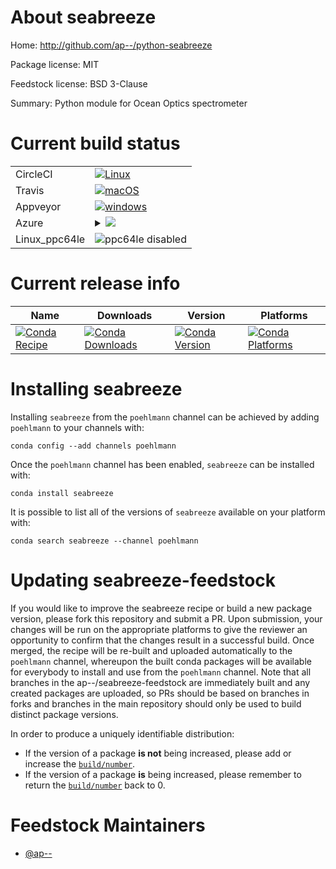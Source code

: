 About seabreeze
===============

Home: http://github.com/ap--/python-seabreeze

Package license: MIT

Feedstock license: BSD 3-Clause

Summary: Python module for Ocean Optics spectrometer



Current build status
====================


<table><tr>
    <td>CircleCI</td>
    <td>
      <a href="https://circleci.com/gh/ap--/python-seabreeze-feedstock">
        <img alt="Linux" src="https://img.shields.io/circleci/project/github/ap--/python-seabreeze-feedstock/master.svg?label=Linux">
      </a>
    </td>
  </tr><tr>
    <td>Travis</td>
    <td>
      <a href="https://travis-ci.org/ap--/python-seabreeze-feedstock">
        <img alt="macOS" src="https://img.shields.io/travis/ap--/python-seabreeze-feedstock/master.svg?label=macOS">
      </a>
    </td>
  </tr><tr>
    <td>Appveyor</td>
    <td>
      <a href="https://ci.appveyor.com/project/ap--/python-seabreeze-feedstock/branch/master">
        <img alt="windows" src="https://img.shields.io/appveyor/ci/ap--/python-seabreeze-feedstock/master.svg?label=Windows">
      </a>
    </td>
  </tr>
    
  <tr>
    <td>Azure</td>
    <td>
      <details>
        <summary>
          <a href="https://dev.azure.com/ap--/feedstock-builds/_build/latest?definitionId=&branchName=master">
            <img src="https://dev.azure.com/ap--/feedstock-builds/_apis/build/status/python-seabreeze-feedstock?branchName=master">
          </a>
        </summary>
        <table>
          <thead><tr><th>Variant</th><th>Status</th></tr></thead>
          <tbody><tr>
              <td>linux_python2.7</td>
              <td>
                <a href="https://dev.azure.com/ap--/feedstock-builds/_build/latest?definitionId=&branchName=master">
                  <img src="https://dev.azure.com/ap--/feedstock-builds/_apis/build/status/python-seabreeze-feedstock?branchName=master&jobName=linux&configuration=linux_python2.7" alt="variant">
                </a>
              </td>
            </tr><tr>
              <td>linux_python3.6</td>
              <td>
                <a href="https://dev.azure.com/ap--/feedstock-builds/_build/latest?definitionId=&branchName=master">
                  <img src="https://dev.azure.com/ap--/feedstock-builds/_apis/build/status/python-seabreeze-feedstock?branchName=master&jobName=linux&configuration=linux_python3.6" alt="variant">
                </a>
              </td>
            </tr><tr>
              <td>linux_python3.7</td>
              <td>
                <a href="https://dev.azure.com/ap--/feedstock-builds/_build/latest?definitionId=&branchName=master">
                  <img src="https://dev.azure.com/ap--/feedstock-builds/_apis/build/status/python-seabreeze-feedstock?branchName=master&jobName=linux&configuration=linux_python3.7" alt="variant">
                </a>
              </td>
            </tr><tr>
              <td>osx_python2.7</td>
              <td>
                <a href="https://dev.azure.com/ap--/feedstock-builds/_build/latest?definitionId=&branchName=master">
                  <img src="https://dev.azure.com/ap--/feedstock-builds/_apis/build/status/python-seabreeze-feedstock?branchName=master&jobName=osx&configuration=osx_python2.7" alt="variant">
                </a>
              </td>
            </tr><tr>
              <td>osx_python3.6</td>
              <td>
                <a href="https://dev.azure.com/ap--/feedstock-builds/_build/latest?definitionId=&branchName=master">
                  <img src="https://dev.azure.com/ap--/feedstock-builds/_apis/build/status/python-seabreeze-feedstock?branchName=master&jobName=osx&configuration=osx_python3.6" alt="variant">
                </a>
              </td>
            </tr><tr>
              <td>osx_python3.7</td>
              <td>
                <a href="https://dev.azure.com/ap--/feedstock-builds/_build/latest?definitionId=&branchName=master">
                  <img src="https://dev.azure.com/ap--/feedstock-builds/_apis/build/status/python-seabreeze-feedstock?branchName=master&jobName=osx&configuration=osx_python3.7" alt="variant">
                </a>
              </td>
            </tr><tr>
              <td>win_cxx_compilervs2008python2.7</td>
              <td>
                <a href="https://dev.azure.com/ap--/feedstock-builds/_build/latest?definitionId=&branchName=master">
                  <img src="https://dev.azure.com/ap--/feedstock-builds/_apis/build/status/python-seabreeze-feedstock?branchName=master&jobName=win&configuration=win_cxx_compilervs2008python2.7" alt="variant">
                </a>
              </td>
            </tr><tr>
              <td>win_cxx_compilervs2015python3.6</td>
              <td>
                <a href="https://dev.azure.com/ap--/feedstock-builds/_build/latest?definitionId=&branchName=master">
                  <img src="https://dev.azure.com/ap--/feedstock-builds/_apis/build/status/python-seabreeze-feedstock?branchName=master&jobName=win&configuration=win_cxx_compilervs2015python3.6" alt="variant">
                </a>
              </td>
            </tr><tr>
              <td>win_cxx_compilervs2015python3.7</td>
              <td>
                <a href="https://dev.azure.com/ap--/feedstock-builds/_build/latest?definitionId=&branchName=master">
                  <img src="https://dev.azure.com/ap--/feedstock-builds/_apis/build/status/python-seabreeze-feedstock?branchName=master&jobName=win&configuration=win_cxx_compilervs2015python3.7" alt="variant">
                </a>
              </td>
            </tr>
          </tbody>
        </table>
      </details>
    </td>
  </tr>
  <tr>
    <td>Linux_ppc64le</td>
    <td>
      <img src="https://img.shields.io/badge/ppc64le-disabled-lightgrey.svg" alt="ppc64le disabled">
    </td>
  </tr>
</table>

Current release info
====================

| Name | Downloads | Version | Platforms |
| --- | --- | --- | --- |
| [![Conda Recipe](https://img.shields.io/badge/recipe-seabreeze-green.svg)](https://anaconda.org/poehlmann/seabreeze) | [![Conda Downloads](https://img.shields.io/conda/dn/poehlmann/seabreeze.svg)](https://anaconda.org/poehlmann/seabreeze) | [![Conda Version](https://img.shields.io/conda/vn/poehlmann/seabreeze.svg)](https://anaconda.org/poehlmann/seabreeze) | [![Conda Platforms](https://img.shields.io/conda/pn/poehlmann/seabreeze.svg)](https://anaconda.org/poehlmann/seabreeze) |

Installing seabreeze
====================

Installing `seabreeze` from the `poehlmann` channel can be achieved by adding `poehlmann` to your channels with:

```
conda config --add channels poehlmann
```

Once the `poehlmann` channel has been enabled, `seabreeze` can be installed with:

```
conda install seabreeze
```

It is possible to list all of the versions of `seabreeze` available on your platform with:

```
conda search seabreeze --channel poehlmann
```




Updating seabreeze-feedstock
============================

If you would like to improve the seabreeze recipe or build a new
package version, please fork this repository and submit a PR. Upon submission,
your changes will be run on the appropriate platforms to give the reviewer an
opportunity to confirm that the changes result in a successful build. Once
merged, the recipe will be re-built and uploaded automatically to the
`poehlmann` channel, whereupon the built conda packages will be available for
everybody to install and use from the `poehlmann` channel.
Note that all branches in the ap--/seabreeze-feedstock are
immediately built and any created packages are uploaded, so PRs should be based
on branches in forks and branches in the main repository should only be used to
build distinct package versions.

In order to produce a uniquely identifiable distribution:
 * If the version of a package **is not** being increased, please add or increase
   the [``build/number``](https://conda.io/docs/user-guide/tasks/build-packages/define-metadata.html#build-number-and-string).
 * If the version of a package **is** being increased, please remember to return
   the [``build/number``](https://conda.io/docs/user-guide/tasks/build-packages/define-metadata.html#build-number-and-string)
   back to 0.

Feedstock Maintainers
=====================

* [@ap--](https://github.com/ap--/)

